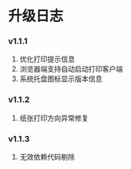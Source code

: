 升级日志
=========

### v1.1.1
1. 优化打印提示信息
2. 浏览器端支持自动启动打印客户端
3. 系统托盘图标显示版本信息

### v1.1.2
1. 纸张打印方向异常修复

### v1.1.3
1. 无效依赖代码剔除